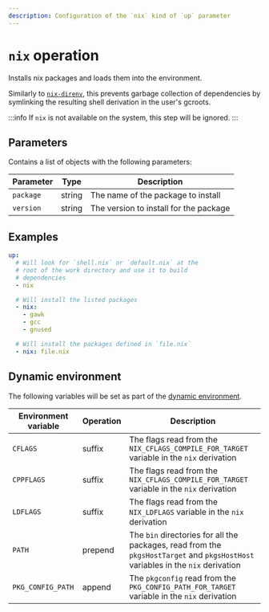 ```yaml
---
description: Configuration of the `nix` kind of `up` parameter
---
```


# `nix` operation

Installs nix packages and loads them into the environment.

Similarly to [`nix-direnv`](https://github.com/nix-community/nix-direnv), this prevents garbage collection of dependencies by symlinking the resulting shell derivation in the user's gcroots.

:::info
If `nix` is not available on the system, this step will be ignored.
:::

## Parameters

Contains a list of objects with the following parameters:

| Parameter        | Type      | Description                                           |
|------------------|-----------|-------------------------------------------------------|
| `package` | string | The name of the package to install |
| `version` | string | The version to install for the package |

## Examples

```yaml
up:
  # Will look for `shell.nix` or `default.nix` at the
  # root of the work directory and use it to build
  # dependencies
  - nix

  # Will install the listed packages
  - nix:
    - gawk
    - gcc
    - gnused

  # Will install the packages defined in `file.nix`
  - nix: file.nix
```

## Dynamic environment

The following variables will be set as part of the [dynamic environment](/reference/dynamic-environment).

| Environment variable | Operation | Description |
|----------------------|-----------|-------------|
| `CFLAGS` | suffix | The flags read from the `NIX_CFLAGS_COMPILE_FOR_TARGET` variable in the `nix` derivation |
| `CPPFLAGS` | suffix | The flags read from the `NIX_CFLAGS_COMPILE_FOR_TARGET` variable in the `nix` derivation |
| `LDFLAGS` | suffix | The flags read from the `NIX_LDFLAGS` variable in the `nix` derivation |
| `PATH` | prepend | The `bin` directories for all the packages, read from the `pkgsHostTarget` and `pkgsHostHost` variables in the `nix` derivation |
| `PKG_CONFIG_PATH` | append | The `pkgconfig` read from the `PKG_CONFIG_PATH_FOR_TARGET` variable in the `nix` derivation |
